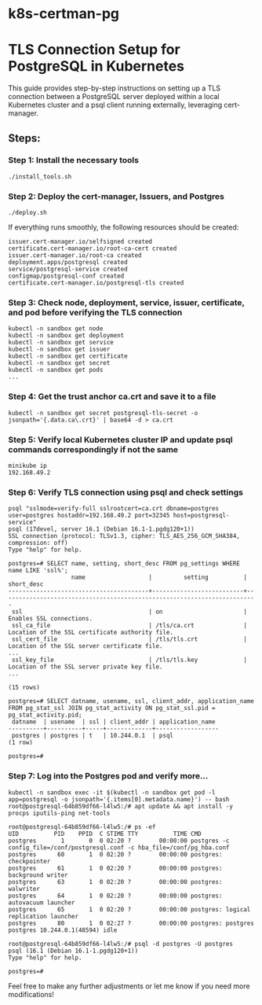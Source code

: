 # k8s-certman-pg

# TLS Connection Setup for PostgreSQL in Kubernetes

This guide provides step-by-step instructions on setting up a TLS connection between a PostgreSQL server deployed within a local Kubernetes cluster and a psql client running externally, leveraging cert-manager.

## Steps:

### Step 1: Install the necessary tools
```
./install_tools.sh
```

### Step 2: Deploy the cert-manager, Issuers, and Postgres
```
./deploy.sh
```
If everything runs smoothly, the following resources should be created:
```
issuer.cert-manager.io/selfsigned created
certificate.cert-manager.io/root-ca-cert created
issuer.cert-manager.io/root-ca created
deployment.apps/postgresql created
service/postgresql-service created
configmap/postgresql-conf created
certificate.cert-manager.io/postgresql-tls created
```

### Step 3: Check node, deployment, service, issuer, certificate, and pod before verifying the TLS connection
```
kubectl -n sandbox get node
kubectl -n sandbox get deployment
kubectl -n sandbox get service
kubectl -n sandbox get issuer
kubectl -n sandbox get certificate
kubectl -n sandbox get secret
kubectl -n sandbox get pods
... 
```

### Step 4: Get the trust anchor ca.crt and save it to a file
```
kubectl -n sandbox get secret postgresql-tls-secret -o jsonpath='{.data.ca\.crt}' | base64 -d > ca.crt
```

### Step 5: Verify local Kubernetes cluster IP and update psql commands correspondingly if not the same
```
minikube ip
192.168.49.2
```

### Step 6: Verify TLS connection using psql and check settings
```
psql "sslmode=verify-full sslrootcert=ca.crt dbname=postgres user=postgres hostaddr=192.168.49.2 port=32345 host=postgresql-service"
psql (17devel, server 16.1 (Debian 16.1-1.pgdg120+1))
SSL connection (protocol: TLSv1.3, cipher: TLS_AES_256_GCM_SHA384, compression: off)
Type "help" for help.

postgres=# SELECT name, setting, short_desc FROM pg_settings WHERE name LIKE 'ssl%';
                  name                  |         setting          |                               short_desc                                
----------------------------------------+--------------------------+-------------------------------------------------------------------------
 ssl                                    | on                       | Enables SSL connections.
 ssl_ca_file                            | /tls/ca.crt              | Location of the SSL certificate authority file.
 ssl_cert_file                          | /tls/tls.crt             | Location of the SSL server certificate file.
...
 ssl_key_file                           | /tls/tls.key             | Location of the SSL server private key file.
...

(15 rows)

postgres=# SELECT datname, usename, ssl, client_addr, application_name FROM pg_stat_ssl JOIN pg_stat_activity ON pg_stat_ssl.pid = pg_stat_activity.pid;
 datname  | usename  | ssl | client_addr | application_name 
----------+----------+-----+-------------+------------------
 postgres | postgres | t   | 10.244.0.1  | psql
(1 row)

postgres=# 
```

### Step 7: Log into the Postgres pod and verify more...
```
kubectl -n sandbox exec -it $(kubectl -n sandbox get pod -l app=postgresql -o jsonpath='{.items[0].metadata.name}') -- bash
root@postgresql-64b859df66-l4lw5:/# apt update && apt install -y procps iputils-ping net-tools

root@postgresql-64b859df66-l4lw5:/# ps -ef
UID          PID    PPID  C STIME TTY          TIME CMD
postgres       1       0  0 02:20 ?        00:00:00 postgres -c config_file=/conf/postgresql.conf -c hba_file=/conf/pg_hba.conf
postgres      60       1  0 02:20 ?        00:00:00 postgres: checkpointer 
postgres      61       1  0 02:20 ?        00:00:00 postgres: background writer 
postgres      63       1  0 02:20 ?        00:00:00 postgres: walwriter 
postgres      64       1  0 02:20 ?        00:00:00 postgres: autovacuum launcher 
postgres      65       1  0 02:20 ?        00:00:00 postgres: logical replication launcher 
postgres      80       1  0 02:27 ?        00:00:00 postgres: postgres postgres 10.244.0.1(48594) idle

root@postgresql-64b859df66-l4lw5:/# psql -d postgres -U postgres 
psql (16.1 (Debian 16.1-1.pgdg120+1))
Type "help" for help.

postgres=#
```

Feel free to make any further adjustments or let me know if you need more modifications!

